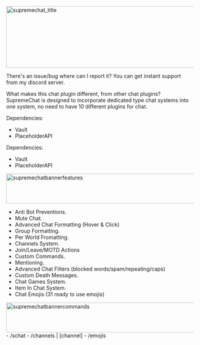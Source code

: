 
<img width="1003" height="165" alt="supremechat_title" src="https://github.com/user-attachments/assets/8f3c5588-92f2-4b1f-801d-efabba1c0521" />

There's an issue/bug where can I report it?
You can get instant support from my discord server.

What makes this chat plugin different, from other chat plugins?
SupremeChat is designed to incorporate dedicated type chat systems into one system, no need to have 10 different plugins for chat.​

Dependencies:
- Vault
- PlaceholderAPI

Dependencies:
- Vault
- PlaceholderAPI

<img width="870" height="80" alt="supremechatbannerfeatures" src="https://github.com/user-attachments/assets/26ab5041-b8d3-4dbb-b2c0-7aadb28c727b" />

- Anti Bot Preventions.
- Mute Chat.
- Advanced Chat Formatting (Hover & Click)
- Group Formatting.
- Per World Fromatting.
- Channels System.
- Join/Leave/MOTD Actions
- Custom Commands.
- Mentioning.
- Advanced Chat Filters (blocked words/spam/repeating/caps)
- Custom Death Messages.
- Chat Games System.
- Item In Chat System.
- Chat Emojis (31 ready to use emojis)

<img width="870" height="80" alt="supremechatbannercommands" src="https://github.com/user-attachments/assets/cc58a75b-6e2c-4c23-bca1-ff97f1aab4d4" />
- /schat <help/reload/mutechat>
- /channels <help/join/leave> | [channel]
- /emojis
